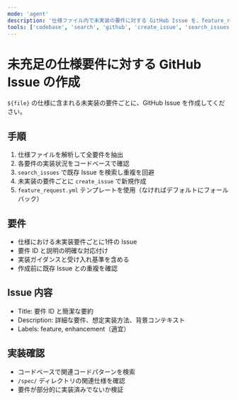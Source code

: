 ```yaml
---
mode: 'agent'
description: '仕様ファイル内で未実装の要件に対する GitHub Issue を、feature_request.yml テンプレートで作成します。'
tools: ['codebase', 'search', 'github', 'create_issue', 'search_issues', 'update_issue']
---
```

# 未充足の仕様要件に対する GitHub Issue の作成

`${file}` の仕様に含まれる未実装の要件ごとに、GitHub Issue を作成してください。

## 手順

1. 仕様ファイルを解析して全要件を抽出
2. 各要件の実装状況をコードベースで確認
3. `search_issues` で既存 Issue を検索し重複を回避
4. 未実装の要件ごとに `create_issue` で新規作成
5. `feature_request.yml` テンプレートを使用（なければデフォルトにフォールバック）

## 要件

- 仕様における未実装要件ごとに1件の Issue
- 要件 ID と説明の明確な対応付け
- 実装ガイダンスと受け入れ基準を含める
- 作成前に既存 Issue との重複を確認

## Issue 内容

- Title: 要件 ID と簡潔な要約
- Description: 詳細な要件、想定実装方法、背景コンテキスト
- Labels: feature, enhancement（適宜）

## 実装確認

- コードベースで関連コードパターンを検索
- `/spec/` ディレクトリの関連仕様を確認
- 要件が部分的に実装済みでないか検証
